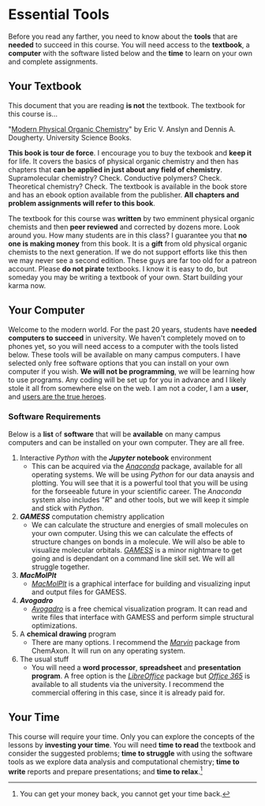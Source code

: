 # Essential Tools

Before you read any farther, you need to know about the **tools** that are **needed** to succeed in this course. You will need access to the **textbook**, a **computer** with the software listed below and the **time** to learn on your own and complete assignments.

## Your Textbook

This document that you are reading **is not** the textbook. The textbook for this course is&hellip;

"[Modern Physical Organic Chemistry](https://uscibooks.aip.org/books/modern-physical-organic-chemistry/)" by Eric V. Anslyn and Dennis A. Dougherty. University Science Books.

**This book is tour de force**. I encourage you to buy the texbook and **keep it** for life. It covers the basics of physical organic chemistry and then has chapters that **can be applied in just about any field of chemistry**. Supramolecular chemistry? Check. Conductive polymers? Check. Theoretical chemistry? Check. The textbook is available in the book store and has an ebook option available from the publisher. **All chapters and problem assignments will refer to this book**.

The textbook for this course was **written** by two emminent physical organic chemists and then **peer reviewed** and corrected by dozens more. Look around you. How many students are in this class? I guarantee you that **no one is making money** from this book. It is a **gift** from old physical organic chemists to the next generation. If we do not support efforts like this then we may never see a second edition. These guys are far too old for a patreon account. Please **do not pirate** textbooks. I know it is easy to do, but someday you may be writing a textbook of your own. Start building your karma now.


## Your Computer

Welcome to the modern world. For the past 20 years, students have **needed computers to succeed** in university. We haven't completely moved on to phones yet, so you will need access to a computer with the tools listed below. These tools will be available on many campus computers. I have selected only free software options that you can install on your own computer if you wish. **We will not be  programming**, we will be learning how to use programs. Any coding will be set up for you in advance and I likely stole it all from somewhere else on the web. I am not a coder, I am a **user**, and [users are the true heroes](https://en.wikipedia.org/wiki/Tron).

### Software Requirements

Below is a **list** of **software** that will be **available** on many campus computers and can be installed on your own computer. They are all free.

1. Interactive *Python* with the ***Jupyter* notebook** environment
    * This can be acquired via the [*Anaconda*](https://www.anaconda.com/) package, available for all operating systems. We will be using *Python* for our data anaysis and plotting. You will see that it is a powerful tool that you will be using for the forseeable future in your scientific career. The *Anaconda* system also includes "*R*" and other tools, but we will keep it simple and stick with *Python*. 
2. ***GAMESS*** computation chemistry application
    - We can calculate the structure and energies of small molecules on your own computer. Using this we can calculate the effects of structure changes on bonds in a molecule. We will also be able to visualize molecular orbitals. [*GAMESS*](https://www.msg.chem.iastate.edu/gamess/) is a minor nightmare to get going and is dependant on a command line skill set. We will all struggle together.   
3.  ***MacMolPlt***
    - [*MacMolPlt*](https://brettbode.github.io/wxmacmolplt/) is a graphical interface for building and visualizing input and output files for GAMESS.
4. ***Avogadro***
    - [*Avogadro*](https://avogadro.cc/) is a free chemical visualization program. It can read and write files that interface with GAMESS and perform simple structural optimizations. 
5. A **chemical drawing** program
    - There are many options. I recommend the [*Marvin*](https://chemaxon.com/products/marvin) package from ChemAxon. It will run on any operating system.   
6. The usual stuff
    - You will need a **word processor**, **spreadsheet** and **presentation program**. A free option is the [*LibreOffice*](https://www.libreoffice.org/) package but [*Office 365*](https://www.upei.ca/learning2020/technology-basics/useful-applications) is available to all students via the university. I recommend the commercial offering in this case, since it is already paid for.

## Your Time

This course will require your time. Only you can explore the concepts of the lessons by **investing your time**. You will need **time to read** the textbook and consider the suggested problems; **time to struggle** with using the software tools as we explore data analysis and computational chemistry; **time to write** reports and prepare presentations; and **time to relax**.[^time]

[^time]: You can get your money back, you cannot get your time back.
